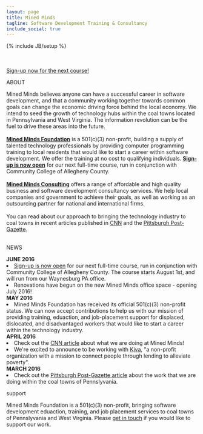 ```yaml
---
layout: page
title: Mined Minds
tagline: Software Development Training & Consultancy 
include_social: true
---
```

{% include JB/setup %}

<section id="research" class="centered">
  <p><br><br><a href="training.html" class="button">Sign-up now for the next course!</a></p>
  <p class="section-title"><span>ABOUT</span></p>
    Mined Minds believes anyone can have a successful career in software development, and that a community working together towards common goals can change the economic driving force behind the local economy. We intend to seed the growth of technology hubs within the coal towns located in Pennsylvania and West Virginia. The information revolution can be the fuel to drive these areas into the future.
    <br><br>
    <b><a href="training.html">Mined Minds Foundation</a></b> is a 501(c)(3) non-profit, building a supply of talented technology professionals by providing computer programming training to local residents that would like to start a career within software development. We offer the training at no cost to qualifying individuals. <b><a href="https://www.ccac.edu/Computer_Coding_Boot_Camp/">Sign-up is now open</a></b> for our next full-time course, run in conjunction with Community College of Allegheny County.
    <br><br>
    <b><a href="consultancy.html">Mined Minds Consulting</a></b> offers a range of affordable and high quality business and software development consultancy services. We help local companies and government to achieve their goals, as well as working as an outsourcing partner for national and international firms.
    <br><br>
    You can read about our approach to bringing the technology industry to coal towns in recent articles published in <a href="http://money.cnn.com/2016/04/22/news/economy/coal-workers-computer-coders/index.html">CNN</a> and the <a href="http://newsinteractive.post-gazette.com/coal-towns/">Pittsburgh Post-Gazette</a>.
    <br><br> 
  <p class="section-title"><span>NEWS</span></p>
  </section>
  <b>JUNE 2016</b>
  <li><a href="https://www.ccac.edu/Computer_Coding_Boot_Camp/">Sign-up is now open</a> for our next full-time course, run in conjunction with Community College of Allegheny County. The course starts August 1st, and will run from our Waynesburg PA office.</li>
  <li>Renovations have begun on the new Mined Minds office space - opening July 2016!</li>
  <b>MAY 2016</b>
  <li>Mined Minds Foundation has received its official 501(c)(3) non-profit status. We can now accept contributions to help us with our mission of providing training, eduaction, and job-placement support for displaced, dislocated, and disadvantaged workers that would like to start a career within the technology industry.</li>
  <b>APRIL 2016</b>
  <li>Check out the <a href="http://money.cnn.com/2016/04/22/news/economy/coal-workers-computer-coders/index.html">CNN article</a> about what we are doing at Mined Minds!</li>
  <li>We're excited to announce to be working with <a href="https://www.kiva.org/">Kiva</a>, "a non-profit organization with a mission to connect people through lending to alleviate poverty".</li>
  <b>MARCH 2016</b>
  <li>Check out the <a href="http://newsinteractive.post-gazette.com/coal-towns/">Pittsburgh Post-Gazette article</a> about the work that we are doing within the coal towns of Pennslyvania.</li>  
<section id="research" class="centered">
  <p class="section-title"><span>support</span></p>
    Mined Minds Foundation is a 501(c)(3) non-profit, bringing software development eduaction, training, and job placement services to coal towns of Pennslyvania and West Virginia. Please <a href="contact.html">get in touch</a> if you would like to support our work.
</section>

  